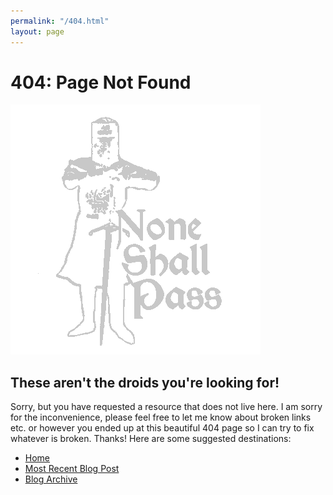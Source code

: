 ```yaml
---
permalink: "/404.html"
layout: page
---
```


# 404: Page Not Found

![You can't get there from here!](/assets/images/black-knight-404.png)

## These aren't the droids you're looking for!

Sorry, but you have requested a resource that does not live here. I am sorry for the inconvenience, please feel free to let me know about broken links etc. or however you ended up at this beautiful 404 page so I can try to fix whatever is broken. Thanks! Here are some suggested destinations:

- [Home](/)
- [Most Recent Blog Post]({{site.posts.first.url}})
- [Blog Archive](/blog/posts)
